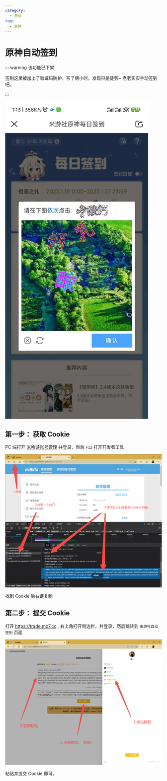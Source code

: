 ```yaml
---
category:
  - 游戏
tag:
  - 原神
---
```


# 原神自动签到

::: warning 该功能已下架

签到这里被加上了验证码防护，写了俩小时，发现只是徒劳~ 老老实实手动签到吧。

:::

![](./image/signFail.jpg)

## 第一步： 获取 Cookie

PC 端打开 [米哈游账号管理](https://user.mihoyo.com) 并登录，然后 `F12` 打开开发者工具

![](./image/loginMihoyo.png)

找到 Cookie 后右键复制

## 第二步： 提交 Cookie

打开 https://trade.mo7.cc , 右上角打开侧边栏，并登录，然后跳转到 `米游社自动签到` 页面

![](./image/miyousheautoSign.png)

粘贴并提交 Cookie 即可。
